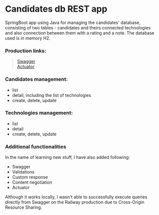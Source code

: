 # Candidates db REST app
SpringBoot app using Java for managing the candidates' database, consisting of two tables - candidates and theirs connected 
technologies and also connection between them with a rating and a note. The database used is in memory H2.

### Production links:
> [Swagger](https://db-uchazeci-production.up.railway.app/swagger-ui/index.html)  
> [Actuator](https://db-uchazeci-production.up.railway.app/actuator)

### Candidates management:  
- list
- detail, including the list of technologies
- create, delete, update

### Technologies management:
- list
- detail
- create, delete, update

### Additional functionalities
In the name of learning new stuff, I have also added following:
- Swagger
- Validations
- Custom response
- Content negotiation
- Actuator

Although it works locally, I wasn't able to successfully execute queries directly from Swagger on the Railway 
production due to Cross-Origin Resource Sharing.


